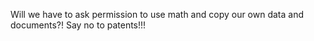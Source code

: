 Will we have to ask permission to use math and copy our own data and
documents?! Say no to patents!!!
